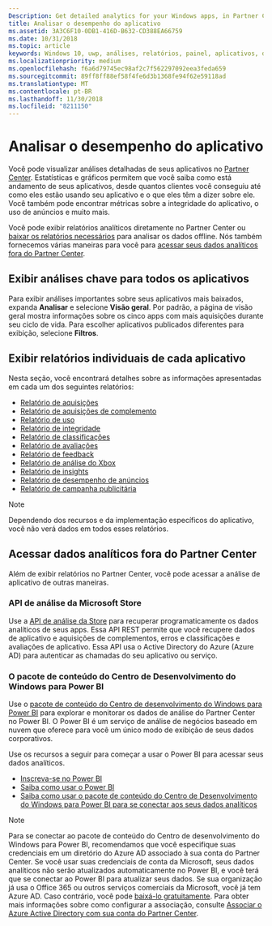 ```yaml
---
Description: Get detailed analytics for your Windows apps, in Partner Center or via other methods.
title: Analisar o desempenho do aplicativo
ms.assetid: 3A3C6F10-0DB1-416D-B632-CD388EA66759
ms.date: 10/31/2018
ms.topic: article
keywords: Windows 10, uwp, análises, relatórios, painel, aplicativos, dados, métricas
ms.localizationpriority: medium
ms.openlocfilehash: f6a6d79745ec98af2c7f562297092eea3feda659
ms.sourcegitcommit: 89ff8ff88ef58f4fe6d3b1368fe94f62e59118ad
ms.translationtype: MT
ms.contentlocale: pt-BR
ms.lasthandoff: 11/30/2018
ms.locfileid: "8211150"
---
```

# <a name="analyze-app-performance"></a>Analisar o desempenho do aplicativo

Você pode visualizar análises detalhadas de seus aplicativos no [Partner Center](https://partner.microsoft.com/dashboard). Estatísticas e gráficos permitem que você saiba como está andamento de seus aplicativos, desde quantos clientes você conseguiu até como eles estão usando seu aplicativo e o que eles têm a dizer sobre ele. Você também pode encontrar métricas sobre a integridade do aplicativo, o uso de anúncios e muito mais.

Você pode exibir relatórios analíticos diretamente no Partner Center ou [baixar os relatórios necessários](download-analytic-reports.md) para analisar os dados offline. Nós também fornecemos várias maneiras para você para [acessar seus dados analíticos fora do Partner Center](#outside).

## <a name="view-key-analytics-for-all-your-apps"></a>Exibir análises chave para todos os aplicativos

Para exibir análises importantes sobre seus aplicativos mais baixados, expanda **Analisar** e selecione **Visão geral**. Por padrão, a página de visão geral mostra informações sobre os cinco apps com mais aquisições durante seu ciclo de vida. Para escolher aplicativos publicados diferentes para exibição, selecione **Filtros**.

## <a name="view-individual-reports-for-each-app"></a>Exibir relatórios individuais de cada aplicativo

Nesta seção, você encontrará detalhes sobre as informações apresentadas em cada um dos seguintes relatórios:

-   [Relatório de aquisições](acquisitions-report.md)
-   [Relatório de aquisições de complemento](add-on-acquisitions-report.md)
-   [Relatório de uso](usage-report.md)
-   [Relatório de integridade](health-report.md)
-   [Relatório de classificações](ratings-report.md)
-   [Relatório de avaliações](reviews-report.md)
-   [Relatório de feedback](feedback-report.md)
-   [Relatório de análise do Xbox](xbox-analytics-report.md)
-   [Relatório de insights](insights-report.md)
-   [Relatório de desempenho de anúncios](advertising-performance-report.md)
-   [Relatório de campanha publicitária](promote-your-app-report.md)


> [!NOTE]
> Dependendo dos recursos e da implementação específicos do aplicativo, você não verá dados em todos esses relatórios.

<span id="outside"/>

## <a name="access-analytics-data-outside-of-partner-center"></a>Acessar dados analíticos fora do Partner Center

Além de exibir relatórios no Partner Center, você pode acessar a análise de aplicativo de outras maneiras.

### <a name="microsoft-store-analytics-api"></a>API de análise da Microsoft Store

Use a [API de análise da Store](../monetize/access-analytics-data-using-windows-store-services.md) para recuperar programaticamente os dados analíticos de seus apps. Essa API REST permite que você recupere dados de aplicativo e aquisições de complementos, erros e classificações e avaliações de aplicativo. Essa API usa o Active Directory do Azure (Azure AD) para autenticar as chamadas do seu aplicativo ou serviço.

### <a name="windows-dev-center-content-pack-for-power-bi"></a>O pacote de conteúdo do Centro de Desenvolvimento do Windows para Power BI

Use o [pacote de conteúdo do Centro de desenvolvimento do Windows para Power BI](https://powerbi.microsoft.com/documentation/powerbi-content-pack-windows-dev-center/) para explorar e monitorar os dados de análise do Partner Center no Power BI. O Power BI é um serviço de análise de negócios baseado em nuvem que oferece para você um único modo de exibição de seus dados corporativos.

Use os recursos a seguir para começar a usar o Power BI para acessar seus dados analíticos.

* [Inscreva-se no Power BI](https://powerbi.microsoft.com/documentation/powerbi-service-self-service-signup-for-power-bi/)
* [Saiba como usar o Power BI](https://powerbi.microsoft.com/guided-learning/)
* [Saiba como usar o pacote de conteúdo do Centro de Desenvolvimento do Windows para Power BI para se conectar aos seus dados analíticos](https://powerbi.microsoft.com/documentation/powerbi-content-pack-windows-dev-center/)

> [!NOTE]
> Para se conectar ao pacote de conteúdo do Centro de desenvolvimento do Windows para Power BI, recomendamos que você especifique suas credenciais em um diretório do Azure AD associado à sua conta do Partner Center. Se você usar suas credenciais de conta da Microsoft, seus dados analíticos não serão atualizados automaticamente no Power BI, e você terá que se conectar ao Power BI para atualizar seus dados. Se sua organização já usa o Office 365 ou outros serviços comerciais da Microsoft, você já tem Azure AD. Caso contrário, você pode [baixá-lo gratuitamente](http://go.microsoft.com/fwlink/p/?LinkId=703757). Para obter mais informações sobre como configurar a associação, consulte [Associar o Azure Active Directory com sua conta do Partner Center](associate-azure-ad-with-dev-center.md).
